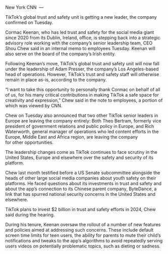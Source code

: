 New York CNN  — 

TikTok’s global trust and safety unit is getting a new leader, the company confirmed on Tuesday.

Cormac Keenan, who has led trust and safety for the social media giant since 2020 from its Dublin, Ireland, office, is stepping back into a strategic advisory role working with the company’s senior leadership team, CEO Shou Chew said in an internal memo to employees Tuesday. Keenan will also serve on the board of the company’s Irish entity.

Following Keenan’s move, TikTok’s global trust and safety unit will now fall under the leadership of Adam Presser, the company’s Los Angeles-based head of operations. However, TikTok’s trust and safety staff will otherwise remain in place as-is, according to the company.

“I want to take this opportunity to personally thank Cormac on behalf of all of us, for his many critical contributions in making TikTok a safe space for creativity and expression,” Chew said in the note to employees, a portion of which was viewed by CNN.

Chew on Tuesday also announced that two other TikTok senior leaders in Europe are leaving the company entirely: Both Theo Bertram, formerly vice president of government relations and public policy in Europe, and Rich Waterworth, general manager of operations who led content efforts in the Europe, Middle East and Africa region, are leaving the company for other opportunities.

The leadership changes come as TikTok continues to face scrutiny in the United States, Europe and elsewhere over the safety and security of its platform.

Chew last month testified before a US Senate subcommittee alongside the heads of other large social media companies about youth safety on their platforms. He faced questions about its investments in trust and safety and about the app’s connection to its Chinese parent company, ByteDance, a link that has spurred national security concerns in the United States and elsewhere.

TikTok plans to invest $2 billion in trust and safety efforts in 2024, Chew said during the hearing.

During his tenure, Keenan oversaw the rollout of a number of new features and policies aimed at addressing such concerns. These include default screen time limits for teen users, the ability for parents to mute their child’s notifications and tweaks to the app’s algorithms to avoid repeatedly serving users videos on potentially problematic topics, such as dieting or sadness.